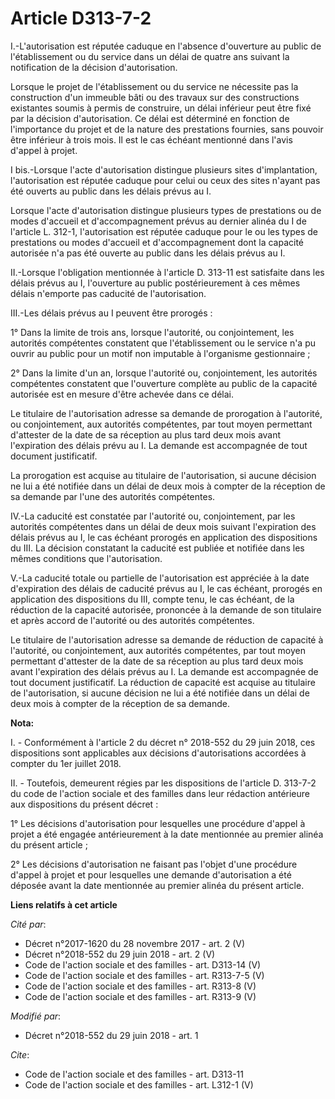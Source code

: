 # Article D313-7-2

I.-L'autorisation est réputée caduque en l'absence d'ouverture au public de l'établissement ou du service dans un délai de
quatre ans suivant la notification de la décision d'autorisation. 

Lorsque le projet de l'établissement ou du service ne nécessite pas la construction d'un immeuble bâti ou des travaux sur des
constructions existantes soumis à permis de construire, un délai inférieur peut être fixé par la décision d'autorisation. Ce
délai est déterminé en fonction de l'importance du projet et de la nature des prestations fournies, sans pouvoir être
inférieur à trois mois. Il est le cas échéant mentionné dans l'avis d'appel à projet. 

I bis.-Lorsque l'acte d'autorisation distingue plusieurs sites d'implantation, l'autorisation est réputée caduque pour celui
ou ceux des sites n'ayant pas été ouverts au public dans les délais prévus au I. 

Lorsque l'acte d'autorisation distingue plusieurs types de prestations ou de modes d'accueil et d'accompagnement prévus au
dernier alinéa du I de l'article L. 312-1, l'autorisation est réputée caduque pour le ou les types de prestations ou modes
d'accueil et d'accompagnement dont la capacité autorisée n'a pas été ouverte au public dans les délais prévus au I. 

II.-Lorsque l'obligation mentionnée à l'article D. 313-11 est satisfaite dans les délais prévus au I, l'ouverture au public
postérieurement à ces mêmes délais n'emporte pas caducité de l'autorisation. 

III.-Les délais prévus au I peuvent être prorogés : 

1° Dans la limite de trois ans, lorsque l'autorité, ou conjointement, les autorités compétentes constatent que
l'établissement ou le service n'a pu ouvrir au public pour un motif non imputable à l'organisme gestionnaire ; 

2° Dans la limite d'un an, lorsque l'autorité ou, conjointement, les autorités compétentes constatent que l'ouverture
complète au public de la capacité autorisée est en mesure d'être achevée dans ce délai. 

Le titulaire de l'autorisation adresse sa demande de prorogation à l'autorité, ou conjointement, aux autorités compétentes,
par tout moyen permettant d'attester de la date de sa réception au plus tard deux mois avant l'expiration des délais prévu au
I. La demande est accompagnée de tout document justificatif. 

La prorogation est acquise au titulaire de l'autorisation, si aucune décision ne lui a été notifiée dans un délai de deux
mois à compter de la réception de sa demande par l'une des autorités compétentes. 

IV.-La caducité est constatée par l'autorité ou, conjointement, par les autorités compétentes dans un délai de deux mois
suivant l'expiration des délais prévus au I, le cas échéant prorogés en application des dispositions du III. La décision
constatant la caducité est publiée et notifiée dans les mêmes conditions que l'autorisation. 

V.-La caducité totale ou partielle de l'autorisation est appréciée à la date d'expiration des délais de caducité prévus au I,
le cas échéant, prorogés en application des dispositions du III, compte tenu, le cas échéant, de la réduction de la capacité
autorisée, prononcée à la demande de son titulaire et après accord de l'autorité ou des autorités compétentes. 

Le titulaire de l'autorisation adresse sa demande de réduction de capacité à l'autorité, ou conjointement, aux autorités
compétentes, par tout moyen permettant d'attester de la date de sa réception au plus tard deux mois avant l'expiration des
délais prévus au I. La demande est accompagnée de tout document justificatif. La réduction de capacité est acquise au
titulaire de l'autorisation, si aucune décision ne lui a été notifiée dans un délai de deux mois à compter de la réception de
sa demande.

**Nota:**

I. - Conformément à l'article 2 du décret n° 2018-552 du 29 juin 2018, ces dispositions sont applicables aux décisions
d'autorisations accordées à compter du 1er juillet 2018.

II. - Toutefois, demeurent régies par les dispositions de l'article D. 313-7-2 du code de l'action sociale et des familles
dans leur rédaction antérieure aux dispositions du présent décret :

1° Les décisions d'autorisation pour lesquelles une procédure d'appel à projet a été engagée antérieurement à la date
mentionnée au premier alinéa du présent article ;

2° Les décisions d'autorisation ne faisant pas l'objet d'une procédure d'appel à projet et pour lesquelles une demande
d'autorisation a été déposée avant la date mentionnée au premier alinéa du présent article.

**Liens relatifs à cet article**

_Cité par_:

  - Décret n°2017-1620 du 28 novembre 2017 - art. 2 (V)
  - Décret n°2018-552 du 29 juin 2018 - art. 2 (V)
  - Code de l'action sociale et des familles - art. D313-14 (V)
  - Code de l'action sociale et des familles - art. R313-7-5 (V)
  - Code de l'action sociale et des familles - art. R313-8 (V)
  - Code de l'action sociale et des familles - art. R313-9 (V)

_Modifié par_:

  - Décret n°2018-552 du 29 juin 2018 - art. 1

_Cite_:

  - Code de l'action sociale et des familles - art. D313-11
  - Code de l'action sociale et des familles - art. L312-1 (V)
